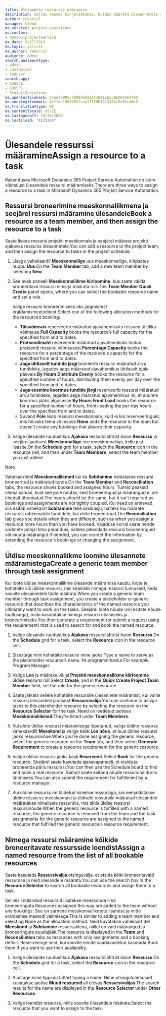 ```yaml
---
title: Ülesandele ressurssi määramine
description: Selles teemas kirjeldatakse, kuidas määrata ülesannetele ressursse.
author: ruhercul
manager: kfend
ms.service: project-operations
ms.custom:
- dyn365-projectservice
ms.date: 9/27/2019
ms.topic: article
ms.author: ruhercul
audience: Admin
search.audienceType:
- admin
- customizer
- enduser
search.app:
- D365CE
- D365PS
- ProjectOperations
ms.openlocfilehash: b7aef799ec4b90d602a6f3641cbac06264664f00
ms.sourcegitcommit: 4cf1dc1561b92fca4175f0b3813133c5e63ce8e6
ms.translationtype: HT
ms.contentlocale: et-EE
ms.lasthandoff: 10/28/2020
ms.locfileid: "4125128"
---
```

# <a name="assign-a-resource-to-a-task"></a><span data-ttu-id="a7588-103">Ülesandele ressurssi määramine</span><span class="sxs-lookup"><span data-stu-id="a7588-103">Assign a resource to a task</span></span>

<span data-ttu-id="a7588-104">Rakenduses Microsoft Dynamics 365 Project Service Automation on kolm võimalust ülesandele ressursi määramiseks.</span><span class="sxs-lookup"><span data-stu-id="a7588-104">There are three ways to assign a resource to a task in Microsoft Dynamics 365 Project Service Automation.</span></span>

## <a name="book-a-resource-as-a-team-member-and-then-assign-the-resource-to-a-task"></a><span data-ttu-id="a7588-105">Ressursi broneerimine meeskonnaliikmena ja seejärel ressursi määramine ülesandele</span><span class="sxs-lookup"><span data-stu-id="a7588-105">Book a resource as a team member, and then assign the resource to a task</span></span>

<span data-ttu-id="a7588-106">Saate lisada ressursi projekti meeskonnale ja seejärel määrata projekti ajakavas ressurss ülesannetele.</span><span class="sxs-lookup"><span data-stu-id="a7588-106">You can add a resource to the project team, and then assign the resource to tasks in the project schedule.</span></span>

1. <span data-ttu-id="a7588-107">Lisage vahekaardil **Meeskonnaliige** uus meeskonnaliige, klõpsates nuppu **Uus**.</span><span class="sxs-lookup"><span data-stu-id="a7588-107">On the **Team Member** tab, add a new team member by selecting **New**.</span></span> 

2. <span data-ttu-id="a7588-108">See avab paneeli **Meeskonnaliikme kiirloomine**, kus saate valida broneeritava ressursi nime ja määrata rolli.</span><span class="sxs-lookup"><span data-stu-id="a7588-108">The **Team Member Quick Create** panel opens, where you can select the bookable resource name and set a role.</span></span> 

    <span data-ttu-id="a7588-109">Valige ressursi broneerimiseks üks järgmistest eraldamismeetoditest.</span><span class="sxs-lookup"><span data-stu-id="a7588-109">Select one of the following allocation methods for the resource’s booking:</span></span>

    - <span data-ttu-id="a7588-110">**Täisvõimsus** reserveerib määratud ajavahemikuks ressursi täieliku võimsuse.</span><span class="sxs-lookup"><span data-stu-id="a7588-110">**Full Capacity** books the resource’s full capacity for the specified from and to dates.</span></span>
    - <span data-ttu-id="a7588-111">**Protsendimaht** reserveerib määratud ajavahemikuks teatud protsendi ressursi võimsusest.</span><span class="sxs-lookup"><span data-stu-id="a7588-111">**Percentage Capacity** books the resource for a percentage of the resource's capacity for the specified from and to dates.</span></span>
    - <span data-ttu-id="a7588-112">**Jaga ühtlaselt tundide järgi** broneerib ressursi määratud arvu tundideks, jagades aega määratud ajavahemikus ühtlaselt igale päevale.</span><span class="sxs-lookup"><span data-stu-id="a7588-112">**By Hours Distribute Evenly** books the resource for a specified number of hours, distributing them evenly per day over the specified from and to dates.</span></span>
    - <span data-ttu-id="a7588-113">**Jaga eesmine koormus tundide järgi** reserveerib ressursi määratud arvu tundideks, jagades aega määratud ajavahemikus nii, et suurem koormus jääks algusesse.</span><span class="sxs-lookup"><span data-stu-id="a7588-113">**By Hours Front Load** books the resource for a specified number of hours, front-loading the per-day hours over the specified from and to dates.</span></span>
    - <span data-ttu-id="a7588-114">Suvand **Pole** lisab ressursi meeskonnale, kuid ei loo reserveeringuid, mis hõivaks tema võimsuse.</span><span class="sxs-lookup"><span data-stu-id="a7588-114">**None** adds the resource to the team but doesn’t create any bookings that absorb their capacity.</span></span>

3. <span data-ttu-id="a7588-115">Valige ülesande ruudustikus **Ajakava** ressursilahtrist ikoon **Ressurss** ja seejärel jaotisest **Meeskonnaliige** see meeskonnaliige, kelle just lisasite.</span><span class="sxs-lookup"><span data-stu-id="a7588-115">On the **Schedule** grid for a task, select the **Resource** icon in the resource cell, and then under **Team Members**, select the team member you just added.</span></span> 

> [!NOTE]
> <span data-ttu-id="a7588-116">Vahekaartidel **Meeskonnaliikmed** kui ka **Sobitamine** näidatakse ressursi broneeritud ja määratud tunde.</span><span class="sxs-lookup"><span data-stu-id="a7588-116">On the **Team Member** and **Reconciliation** tabs, the resource shows booked and assigned hours.</span></span> <span data-ttu-id="a7588-117">Tunnid peaksid olema samad, kuid see pole nõutav, sest broneeringud ja määrangud ei ole tihedalt ühendatud.</span><span class="sxs-lookup"><span data-stu-id="a7588-117">The hours should be the same, but it isn't required as bookings and assignments are not tightly coupled.</span></span> <span data-ttu-id="a7588-118">Kui need on erinevad, siis esitab vahekaart **Sobitamine** teile üksikasju, näiteks kui määrate ressurssi rohkematele tundidele, kui olete broneerinud.</span><span class="sxs-lookup"><span data-stu-id="a7588-118">The **Reconciliation** tab gives you details when they are different, such as when you assign a resource more hours than you have booked.</span></span> <span data-ttu-id="a7588-119">Vajaduse korral saate nende andmete põhjal teha parandusi, näiteks pikendada ressursi broneeringuid või muuta määrangut.</span><span class="sxs-lookup"><span data-stu-id="a7588-119">If needed, you can correct the information by extending the resource's bookings or changing the assignment.</span></span>

## <a name="create-a-generic-team-member-through-task-assignment"></a><span data-ttu-id="a7588-120">Üldise meeskonnaliikme loomine ülesannete määramistega</span><span class="sxs-lookup"><span data-stu-id="a7588-120">Create a generic team member through task assignment</span></span>

<span data-ttu-id="a7588-121">Kui loote üldise meeskonnaliikme ülesande määramise kaudu, loote te kohatäite või üldise ressursi, mis kirjeldab nimega ressursi tunnuseid, keda soovite ülesannetele tööle määrata.</span><span class="sxs-lookup"><span data-stu-id="a7588-121">When you create a generic team member through task assignment, you create a placeholder or generic resource that describes the characteristics of the named resource you ultimately want to work on the tasks.</span></span> <span data-ttu-id="a7588-122">Seejärel loote nõude (või esitate nõude taotlusega), mida kasutatakse nimega ressursi otsimiseks ja broneerimiseks.</span><span class="sxs-lookup"><span data-stu-id="a7588-122">You then generate a requirement (or submit a request using the requirement) that is used to search for and book the named resource.</span></span>

1. <span data-ttu-id="a7588-123">Valige ülesande ruudustikus **Ajakava** ressursilahtrist ikoon **Ressurss**.</span><span class="sxs-lookup"><span data-stu-id="a7588-123">On the **Schedule** grid for a task, select the **Resource** icon in the resource cell.</span></span>

2. <span data-ttu-id="a7588-124">Sisestage nimi kohatäite ressursi nime jaoks.</span><span class="sxs-lookup"><span data-stu-id="a7588-124">Type a name to serve as the placeholder resource’s name.</span></span> <span data-ttu-id="a7588-125">Nt programmihaldur.</span><span class="sxs-lookup"><span data-stu-id="a7588-125">For example, Program Manager.</span></span>

3. <span data-ttu-id="a7588-126">Valige **Loo** ja määrake väljal **Projekti meeskonnaliikme kiirloomine** üldise ressursi roll.</span><span class="sxs-lookup"><span data-stu-id="a7588-126">Select **Create**, and in the **Quick Create Project Team Member** field, set the role for the generic resource.</span></span>

4. <span data-ttu-id="a7588-127">Saate jätkata sellele kohatäite ressursile ülesannete määramist, kui valite ressursi ülesandele jaotisest **Ressursivalija**.</span><span class="sxs-lookup"><span data-stu-id="a7588-127">You can continue to assign tasks to this placeholder resource by selecting the resource on the **Resource Selector** for the task.</span></span> <span data-ttu-id="a7588-128">Need on loetletud jaotises **Meeskonnaliikmed**.</span><span class="sxs-lookup"><span data-stu-id="a7588-128">They’re listed under **Team Members**.</span></span>

5. <span data-ttu-id="a7588-129">Kui olete üldise ressursi määramisega lõpetanud, valige üldine ressurss vahekaardilt **Meeskond** ja valige käsk **Loo nõue**, et luua üldise ressursi jaoks ressursinõue.</span><span class="sxs-lookup"><span data-stu-id="a7588-129">When you’re done assigning the generic resource, select the generic resource on the **Team** tab, and then select **Generate Requirement** to create a resource requirement for the generic resource.</span></span>

6. <span data-ttu-id="a7588-130">Valige üldise ressursi jaoks käsk **Reserveeri**.</span><span class="sxs-lookup"><span data-stu-id="a7588-130">Select **Book** for the generic resource.</span></span> <span data-ttu-id="a7588-131">Seejärel saate kasutada ajakavapaneeli, et otsida ja broneerida päris ressurssi.</span><span class="sxs-lookup"><span data-stu-id="a7588-131">You can then use the Schedule board to find and book a real resource.</span></span> <span data-ttu-id="a7588-132">Samuti saate esitada nõude ressursihaldurile täitmiseks.</span><span class="sxs-lookup"><span data-stu-id="a7588-132">You can also submit the requirement for fulfillment by a resource manager.</span></span>

7. <span data-ttu-id="a7588-133">Kui üldine ressurss on täidetud nimelise ressursiga, siis eemaldatakse üldine ressurss meeskonnast ja üldisele ressursile määratud ülesanded määratakse nimelisele ressursile, mis täitis üldise ressursi ressursinõude.</span><span class="sxs-lookup"><span data-stu-id="a7588-133">When the generic resource is fulfilled with a named resource, the generic resource is removed from the team and the task assignments for the generic resource are assigned to the named resource that fulfilled the generic resource’s resource requirement.</span></span>

## <a name="assign-a-named-resource-from-the-list-of-all-bookable-resources"></a><span data-ttu-id="a7588-134">Nimega ressursi määramine kõikide broneeritavate ressursside loendist</span><span class="sxs-lookup"><span data-stu-id="a7588-134">Assign a named resource from the list of all bookable resources</span></span>

<span data-ttu-id="a7588-135">Saate kasutada **Ressursivalija** otsinguvälja, et otsida kõiki broneeritavaid ressursse ja neid ülesandele määrata.</span><span class="sxs-lookup"><span data-stu-id="a7588-135">You can use the search box in the **Resource Selector** to search all bookable resources and assign them to a task.</span></span>

<span data-ttu-id="a7588-136">Sel viisil määratud ressursid lisatakse meeskonda ilma broneeringuta.</span><span class="sxs-lookup"><span data-stu-id="a7588-136">Resources assigned this way are added to the team without any bookings.</span></span> <span data-ttu-id="a7588-137">See on sarnane meeskonnaliikmete lisamise ja mitte eraldamise meetodi valimisega.</span><span class="sxs-lookup"><span data-stu-id="a7588-137">This is similar to adding a team member and selecting None as the allocation method.</span></span> <span data-ttu-id="a7588-138">Neid kuvatakse vahekaartidel **Meeskond** ja **Sobitamine** ressurssidena, millel on vaid määrangud ja broneeringute puudujääk.</span><span class="sxs-lookup"><span data-stu-id="a7588-138">The resource is displayed in the **Team** and **Reconciliation** tabs as resources with only assignments and a booking deficit.</span></span> <span data-ttu-id="a7588-139">Reserveerige neid, kui soovite nende saadavaolekut kasutada.</span><span class="sxs-lookup"><span data-stu-id="a7588-139">Book them if you want to use their availability.</span></span>

1. <span data-ttu-id="a7588-140">Valige ülesande ruudustikus **Ajakava** ressursilahtrist ikoon **Ressurss**.</span><span class="sxs-lookup"><span data-stu-id="a7588-140">On the **Schedule** grid for a task, select the **Resource** icon in the resource cell.</span></span>

2. <span data-ttu-id="a7588-141">Alustage nime tippimist.</span><span class="sxs-lookup"><span data-stu-id="a7588-141">Start typing a name.</span></span> <span data-ttu-id="a7588-142">Nime otsingutulemused kuvatakse jaotise **Muud ressursid** all olevas **Ressursivalijas**.</span><span class="sxs-lookup"><span data-stu-id="a7588-142">The search results for the name are displayed in the **Resource Selector** under **Other Resources**.</span></span>

3. <span data-ttu-id="a7588-143">Valige loendist ressurss, mille soovite ülesandele määrata.</span><span class="sxs-lookup"><span data-stu-id="a7588-143">Select the resource that you want to assign to the task.</span></span>

